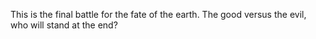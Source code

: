 This is the final battle for the fate of the earth. The good versus the evil, who will stand at the end?

